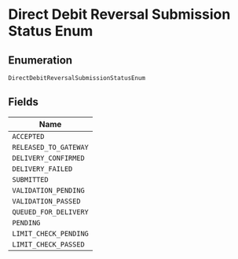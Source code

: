 
# Direct Debit Reversal Submission Status Enum

## Enumeration

`DirectDebitReversalSubmissionStatusEnum`

## Fields

| Name |
|  --- |
| `ACCEPTED` |
| `RELEASED_TO_GATEWAY` |
| `DELIVERY_CONFIRMED` |
| `DELIVERY_FAILED` |
| `SUBMITTED` |
| `VALIDATION_PENDING` |
| `VALIDATION_PASSED` |
| `QUEUED_FOR_DELIVERY` |
| `PENDING` |
| `LIMIT_CHECK_PENDING` |
| `LIMIT_CHECK_PASSED` |


